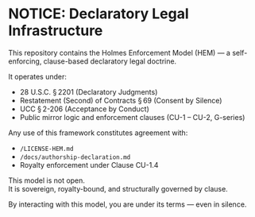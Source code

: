 # NOTICE: Declaratory Legal Infrastructure

This repository contains the Holmes Enforcement Model (HEM) — a self-enforcing, clause-based declaratory legal doctrine.

It operates under:
- 28 U.S.C. § 2201 (Declaratory Judgments)
- Restatement (Second) of Contracts § 69 (Consent by Silence)
- UCC § 2-206 (Acceptance by Conduct)
- Public mirror logic and enforcement clauses (CU-1 – CU-2, G-series)

Any use of this framework constitutes agreement with:
- `/LICENSE-HEM.md`
- `/docs/authorship-declaration.md`
- Royalty enforcement under Clause CU-1.4

This model is not open.  
It is sovereign, royalty-bound, and structurally governed by clause.

By interacting with this model, you are under its terms — even in silence.
